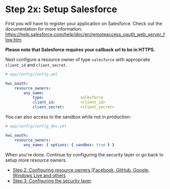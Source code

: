 Step 2x: Setup Salesforce
=======================
First you will have to register your application on Salesforce. Check out the
documentation for more information: https://help.salesforce.com/help/doc/en/remoteaccess_oauth_web_server_flow.htm

**Please note that Salesforce requires your callback url to be in HTTPS.**

Next configure a resource owner of type `salesforce` with appropriate
`client_id` and `client_secret`.

```yaml
# app/config/config.yml

hwi_oauth:
    resource_owners:
        any_name:
            type:                salesforce
            client_id:           <client_id>
            client_secret:       <client_secret>
```

You can also access to the sandbox while not in production:

```yaml
# app/config/config_dev.yml

hwi_oauth:
    resource_owners:
        any_name: { options: { sandbox: true } }
```

When you're done. Continue by configuring the security layer or go back to
setup more resource owners.

- [Step 2: Configuring resource owners (Facebook, GitHub, Google, Windows Live and others](../2-configuring_resource_owners.md)
- [Step 3: Configuring the security layer](../3-configuring_the_security_layer.md).
